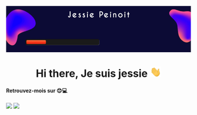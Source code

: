 <img align='center' src="Banner_Github.gif"/>

<h1 align='center'>Hi there, Je suis jessie <img src="https://github.com/LucileGombert/LucileGombert/blob/main/images/wave.gif" width="30px"></h1>

#### Retrouvez-mois sur :blush::computer:

<a href="https://www.linkedin.com/in/jessie-peinoit/"><img src="https://img.shields.io/badge/LinkedIn-0077B5?style=for-the-badge&logo=linkedin&logoColor=white"/></a>
<img src="https://img.shields.io/badge/Discord-7289DA?style=for-the-badge&logo=discord&logoColor=white"/>



